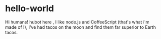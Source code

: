 # hello-world

Hi humans!
hubot here , I like node.js and CoffeeScript (that's what i'm made of !),
I've had tacos on the moon and find them far superior to Earth tacos.
